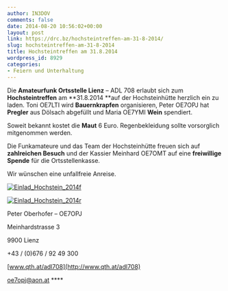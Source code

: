 ```yaml
---
author: IN3DOV
comments: false
date: 2014-08-20 10:56:02+00:00
layout: post
link: https://drc.bz/hochsteintreffen-am-31-8-2014/
slug: hochsteintreffen-am-31-8-2014
title: Hochsteintreffen am 31.8.2014
wordpress_id: 8929
categories:
- Feiern und Unterhaltung
---
```


Die **Amateurfunk Ortsstelle Lienz** – ADL 708 erlaubt sich zum **Hochsteintreffen** am **31.8.2014 **auf der Hochsteinhütte herzlich ein zu laden. Toni OE7LTI wird **Bauernkrapfen** organisieren, Peter OE7OPJ hat **Pregler** aus Dölsach abgefüllt und Maria OE7YMI **Wein** spendiert.




Soweit bekannt kostet die **Maut** 6 Euro. Regenbekleidung sollte vorsorglich mitgenommen werden.




Die Funkamateure und das Team der Hochsteinhütte freuen sich auf **zahlreichen Besuch** und der Kassier Meinhard OE7OMT auf eine **freiwillige Spende** für die Ortsstellenkasse.




Wir wünschen eine unfallfreie Anreise.


[![Einlad_Hochstein_2014f](https://drc.bz/wp-content/uploads/2014/08/Einlad_Hochstein_2014f-300x192.jpg)](https://drc.bz/wp-content/uploads/2014/08/Einlad_Hochstein_2014f.jpg)

[![Einlad_Hochstein_2014r](https://drc.bz/wp-content/uploads/2014/08/Einlad_Hochstein_2014r-300x192.jpg)](https://drc.bz/wp-content/uploads/2014/08/Einlad_Hochstein_2014r.jpg)

Peter Oberhofer – OE7OPJ

Meinhardstrasse 3

9900 Lienz

+43 / (0)676 / 92 49 300

[www.qth.at/adl708](http://www.qth.at/adl708)

[oe7opj@aon.at](mailto:oe7opj@aon.at) ****
